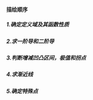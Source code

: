 #### 描绘顺序

##### 1.确定定义域及其函数性质

##### 2.求一阶导和二阶导

##### 3.判断增减凹凸区间，极值和拐点

##### 4.求渐近线

##### 5.确定特殊点
